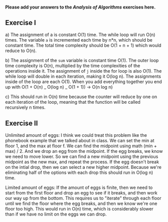 #### Please add your answers to the **_Analysis of Algorithms_** exercises here.

## Exercise I

a) The assignment of a is constant O(1) time. The while loop will run O(n) times. The variable `a` is incremented each time by n\*n, which should be constant time. The total time complexity should be O(1 + n + 1) which would reduce to O(n).

b) The assignment of the `sum` variable is constant time O(1). The outer loop time complexity is O(n), multiplied by the time complexities of the operations inside it. The assignment of `j` inside the for loop is also O(1). The while loop will double in each iteration, making it O(log n). The assignments inside of the loop are each O(1). When you add everything together you end up with O(1 + O(n) _ O(log n) _ O(1 + 1)) -> O(n log n)

c) This should run in O(n) time because the counter will reduce by one on each iteration of the loop, meaning that the function will be called recursively n times.

## Exercise II

Unlimited amount of eggs:
I think we could treat this problem like the phonebook example that we talked about in class. We can set the min at floor 1, and the max at floor f. We can find the midpoint using math (min + max) / 2. And we drop an egg from the midpoint. If the egg breaks, we know we need to move lower. So we can find a new midpoint using the previous midpoint as the new max, and repeat the process. If the egg doesn't break on the intial drop, then we can select a new higher midpoint. Because we're eliminating half of the options with each drop this should run in O(log n) time.

Limited amount of eggs:
If the amount of eggs is finite, then we need to start from the first floor and drop an egg to see if it breaks, and then work our way up from the bottom. This requires us to "iterate" through each floor until we find the floor where the egg breaks, and then we know we're one floor too high. This would run in O(n) time, which is considerably slower than if we have no limit on the eggs we can drop.
